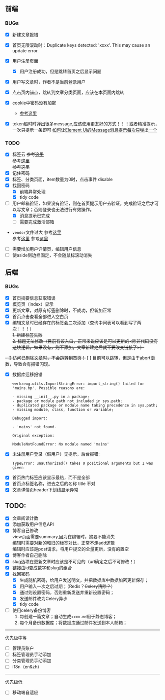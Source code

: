 
## 前端

### BUGs
- [x] 新建文章报错
- [x] 首页无限滚动时：Duplicate keys detected: 'xxxx'. This may cause an update error.
- [x] 用户注册页面
    - [x] 用户注册成功，但是跳转首页之后显示问题
- [x] 用户写文章时，作者不是当前登录用户
- [x] 点击页内锚点，跳转到文章分类页面，应该在本页面内跳转
- [x] cookie中密码没有加密
    - [参考这里](https://www.cnblogs.com/xiaolucky/p/11165179.html)
- [x] token超时时弹出很多message,应该使用更友好的方式！！！或者精准提示，一次只提示一条即可
    [如何让Element UI的Message消息提示每次只弹出一个](https://segmentfault.com/a/1190000020173021) 


### TODO
- [x] 标签云
~~参考[这里](https://github.com/MikeCoder/hexo-tag-cloud)~~     
~~参考[这里](https://juejin.im/post/5c99a0f7e51d454e9b3c3343)~~     
~~参考[这里](https://github.com/nobalmohan/vue-tag-cloud)~~     
- [x] 记住密码
- [x] 标签、分类页面，item数量为0时，点击事件 disable
- [x] 找回密码
    - [x] 前端异常处理
    - [x] tidy code
- [ ] 用户邮箱验证，如果没有验证，则在首页提示用户去验证，完成验证之后才可以写文章；否则登录也无法进行有效操作。
   - [x] 消息提示已完成
   - [ ] 需要完成激活邮箱
   
- `vendor`文件过大
    参考[这里](https://forum.vuejs.org/t/vue-cli-vendor-js/37246)   
    参考[这里](https://segmentfault.com/q/1010000008832754) 
    参考[这里](https://www.jianshu.com/p/e78c2210c410) 
- [ ] 需要增加用户详情页，编辑用户信息
- [ ] 使aside侧边栏固定，不会随鼠标滚动消失

## 后端

### BUGs
- [x] 首页摘要信息获取错误
- [x] 概览页（index）显示
- [x] 更新文章，对原有标签删除时，不成功，但新加正常
- [x] 首页点击查看全部进入空白页
- [x] 编辑文章时已经存在的标签会二次添加（查询中间表可以看到写了两次！！！）  
    ~~1. 新建标签失败~~  
    ~~2. 标题无法修改（目前有该入口，正常来说应该是可以更新的<除非代码没有这块逻辑，如果没有，则不添加，文章新建之后就不要改变链接了>）~~

~~- [] 访问已删除文章时，不会跳转到首页！~~
    [ ] 目前可以跳转，但是由于abort函数，导致会有报错闪现。

- [x] 数据库迁移报错
    ```
    werkzeug.utils.ImportStringError: import_string() failed for 'mains.bp'. Possible reasons are:
    
    - missing __init__.py in a package;
    - package or module path not included in sys.path;
    - duplicated package or module name taking precedence in sys.path;
    - missing module, class, function or variable;
    
    Debugged import:
    
    - 'mains' not found.
    
    Original exception:
    
    ModuleNotFoundError: No module named 'mains'
    ```
- [x] 未注册用户登录（假用户）无提示，后台报错:
    ```
    TypeError: unauthorized() takes 0 positional arguments but 1 was given
    ```
- [x] 首页热门标签应该显示最热，而不是全部
- [x] 首页点标签名称，进去之后的名称 title 不对
- [x] 文章详情页header下划线显示异常

## TODO:

- [x] 文章阅读计数
- [x] 添加获取用户信息API
- [x] 博客自己修改  
  view页面需要summary,因为在编辑时，摘要不能消失  
  编辑时需要对新的和旧的标签对比，正常不走add逻辑  
  编辑时应该是post请求，将用户提交的全量更新，没有的置空
- [x] 博客作者自己删除
- [x] slug选项在更新文章时应该是不可见的（url确定之后不可修改！）
- [x] 链接由id变成数字和slug的组合
- [x] 找回密码
    - [x] 生成随机密码，给用户发送明文，并把数据库中数据加密更新保存；
    - [x] 用户输入一次之后过期；（Redis？~~Celery清除？~~）
    - [x] 通过则设置密码，否则重新发送并重新设置密码；
    - [x] 发送邮件改为Celery异步
    - [x] tidy code
    
- [ ] 使用celery备份博客
    1. 每创建一篇文章；自动生成`xxxx.md`用于静态博客；
    2. 每个月备份数据库；将数据库通过邮件发送到本人邮箱；

---
优先级中等
- [ ] 管理员账户
- [ ] 标签管理员手动添加
- [ ] 分类管理员手动添加
- [ ] i18n（en&zh）

---
优先级低

- [ ] 移动端自适应
